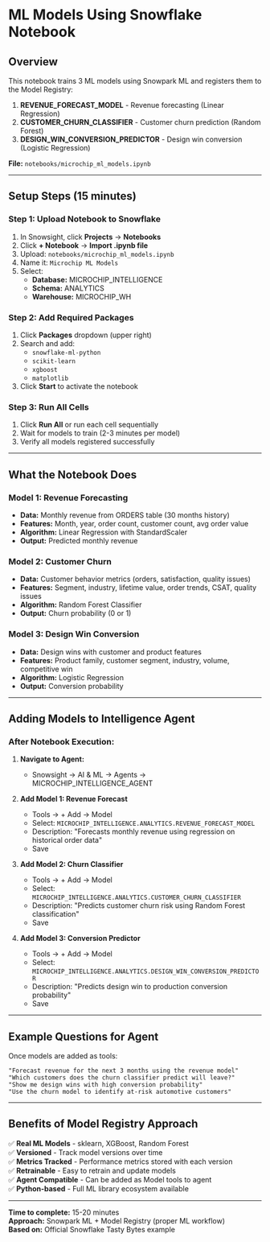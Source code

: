 # ML Models Using Snowflake Notebook

## Overview

This notebook trains 3 ML models using Snowpark ML and registers them to the Model Registry:

1. **REVENUE_FORECAST_MODEL** - Revenue forecasting (Linear Regression)
2. **CUSTOMER_CHURN_CLASSIFIER** - Customer churn prediction (Random Forest)
3. **DESIGN_WIN_CONVERSION_PREDICTOR** - Design win conversion (Logistic Regression)

**File:** `notebooks/microchip_ml_models.ipynb`

---

## Setup Steps (15 minutes)

### Step 1: Upload Notebook to Snowflake

1. In Snowsight, click **Projects** → **Notebooks**
2. Click **+ Notebook** → **Import .ipynb file**
3. Upload: `notebooks/microchip_ml_models.ipynb`
4. Name it: `Microchip ML Models`
5. Select:
   - **Database:** MICROCHIP_INTELLIGENCE
   - **Schema:** ANALYTICS
   - **Warehouse:** MICROCHIP_WH

### Step 2: Add Required Packages

1. Click **Packages** dropdown (upper right)
2. Search and add:
   - `snowflake-ml-python`
   - `scikit-learn`
   - `xgboost`
   - `matplotlib`
3. Click **Start** to activate the notebook

### Step 3: Run All Cells

1. Click **Run All** or run each cell sequentially
2. Wait for models to train (2-3 minutes per model)
3. Verify all models registered successfully

---

## What the Notebook Does

### Model 1: Revenue Forecasting
- **Data:** Monthly revenue from ORDERS table (30 months history)
- **Features:** Month, year, order count, customer count, avg order value
- **Algorithm:** Linear Regression with StandardScaler
- **Output:** Predicted monthly revenue

### Model 2: Customer Churn
- **Data:** Customer behavior metrics (orders, satisfaction, quality issues)
- **Features:** Segment, industry, lifetime value, order trends, CSAT, quality issues
- **Algorithm:** Random Forest Classifier
- **Output:** Churn probability (0 or 1)

### Model 3: Design Win Conversion
- **Data:** Design wins with customer and product features
- **Features:** Product family, customer segment, industry, volume, competitive win
- **Algorithm:** Logistic Regression
- **Output:** Conversion probability

---

## Adding Models to Intelligence Agent

### After Notebook Execution:

1. **Navigate to Agent:**
   - Snowsight → AI & ML → Agents → MICROCHIP_INTELLIGENCE_AGENT

2. **Add Model 1: Revenue Forecast**
   - Tools → + Add → Model
   - Select: `MICROCHIP_INTELLIGENCE.ANALYTICS.REVENUE_FORECAST_MODEL`
   - Description: "Forecasts monthly revenue using regression on historical order data"
   - Save

3. **Add Model 2: Churn Classifier**
   - Tools → + Add → Model
   - Select: `MICROCHIP_INTELLIGENCE.ANALYTICS.CUSTOMER_CHURN_CLASSIFIER`
   - Description: "Predicts customer churn risk using Random Forest classification"
   - Save

4. **Add Model 3: Conversion Predictor**
   - Tools → + Add → Model
   - Select: `MICROCHIP_INTELLIGENCE.ANALYTICS.DESIGN_WIN_CONVERSION_PREDICTOR`
   - Description: "Predicts design win to production conversion probability"
   - Save

---

## Example Questions for Agent

Once models are added as tools:

```
"Forecast revenue for the next 3 months using the revenue model"
"Which customers does the churn classifier predict will leave?"
"Show me design wins with high conversion probability"
"Use the churn model to identify at-risk automotive customers"
```

---

## Benefits of Model Registry Approach

✅ **Real ML Models** - sklearn, XGBoost, Random Forest  
✅ **Versioned** - Track model versions over time  
✅ **Metrics Tracked** - Performance metrics stored with each version  
✅ **Retrainable** - Easy to retrain and update models  
✅ **Agent Compatible** - Can be added as Model tools to agent  
✅ **Python-based** - Full ML library ecosystem available

---

**Time to complete:** 15-20 minutes  
**Approach:** Snowpark ML + Model Registry (proper ML workflow)  
**Based on:** Official Snowflake Tasty Bytes example


